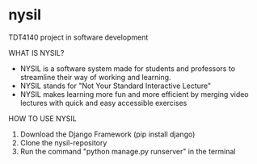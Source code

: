 # nysil
TDT4140 project in software development

WHAT IS NYSIL?
- NYSIL is a software system made for students and professors to streamline their way of working and learning.
- NYSIL stands for "Not Your Standard Interactive Lecture"
- NYSIL makes learning more fun and more efficient by merging video lectures with quick and easy accessible exercises

HOW TO USE NYSIL
1. Download the Django Framework (pip install django)
2. Clone the nysil-repository
3. Run the command "python manage.py runserver" in the terminal
